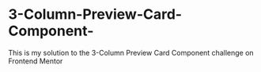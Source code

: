 # 3-Column-Preview-Card-Component-
This is my solution to the 3-Column Preview Card Component challenge on Frontend Mentor 
